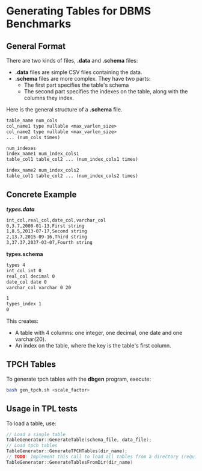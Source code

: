 # Generating Tables for DBMS Benchmarks

## General Format

There are two kinds of files, **.data** and **.schema** files:
* **.data** files are simple CSV files containing the data.
* **.schema** files are more complex. They have two parts:
	* The first part specifies the table's schema
	* The second part specifies the indexes on the table, along with the columns they index.

Here is the general structure of a **.schema** file.
```txt
table_name num_cols
col_name1 type nullable <max_varlen_size>
col_name2 type nullable <max_varlen_size>
... (num_cols times)

num_indexes
index_name1 num_index_cols1
table_col1 table_col2 ... (num_index_cols1 times)

index_name2 num_index_cols2
table_col1 table_col2 ... (num_index_cols2 times)
```

## Concrete Example

***types.data***

```txt
int_col,real_col,date_col,varchar_col
0,3.7,2000-01-13,First string
1,8.5,2013-07-17,Second string
2,13.7,2015-09-16,Third string
3,37.37,2037-03-07,Fourth string
```

**types.schema**

```txt
types 4
int_col int 0
real_col decimal 0
date_col date 0
varchar_col varchar 0 20

1
types_index 1
0
```

This creates:
* A table with 4 columns: one integer, one decimal, one date and one varchar(20).
* An index on the table, where the key is the table's first column.

## TPCH Tables

To generate tpch tables with the **dbgen** program, execute:
```sh
bash gen_tpch.sh <scale_factor>
```

## Usage in TPL tests

To load a table, use:
```C++
// Load a single table
TableGenerator::GenerateTable(schema_file, data_file);
// Load tpch tables
TableGenerator::GenerateTPCHTables(dir_name);
// TODO: Implement this call to load all tables from a directory (requires std::filesystem or boost::filesystem)
TableGenerator::GenerateTablesFromDir(dir_name)
```
